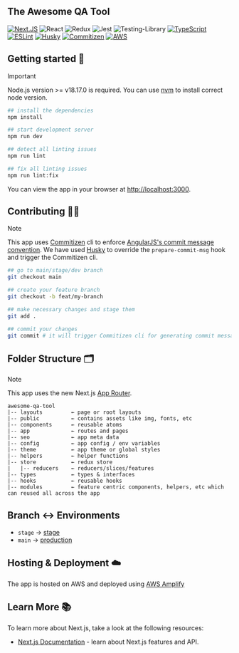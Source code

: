 ## The Awesome QA Tool

[![Next.JS](https://img.shields.io/badge/next.js-000000?style=for-the-badge&logo=nextdotjs&logoColor=white)](https://nextjs.org/)
![React](https://img.shields.io/badge/react-%2320232a.svg?style=for-the-badge&logo=react&logoColor=%2361DAFB)
![Redux](https://img.shields.io/badge/redux-%23593d88.svg?style=for-the-badge&logo=redux&logoColor=white)
![Jest](https://img.shields.io/badge/-jest-%23C21325?style=for-the-badge&logo=jest&logoColor=white)
![Testing-Library](https://img.shields.io/badge/-TestingLibrary-%23E33332?style=for-the-badge&logo=testing-library&logoColor=white)
[![TypeScript](https://img.shields.io/badge/typescript-%23007ACC.svg?style=for-the-badge&logo=typescript&logoColor=white)](https://www.typescriptlang.org/)
[![ESLint](https://img.shields.io/badge/eslint-3A33D1?style=for-the-badge&logo=eslint&logoColor=white)](https://eslint.org/)
[![Husky](https://img.shields.io/static/v1?label=husky&message=%F0%9F%90%B6&style=for-the-badge&color=161E54&labelColor=161E54)](https://typicode.github.io/husky/#/)
[![Commitizen](https://img.shields.io/static/v1?label=Commitizen&message=%E2%9C%94&style=for-the-badge&color=gray)](https://commitizen.github.io/cz-cli/)
[![AWS](https://img.shields.io/badge/AWS-%23FF9900.svg?style=for-the-badge&logo=amazon-aws&logoColor=white)](https://docs.amplify.aws/nextjs/)

## Getting started 🚀

> [!IMPORTANT]  
> Node.js version >= v18.17.0 is required. You can use [nvm](https://github.com/nvm-sh/nvm?tab=readme-ov-file#intro) to install correct node version.

```bash
## install the dependencies
npm install

## start development server
npm run dev

## detect all linting issues
npm run lint

## fix all linting issues
npm run lint:fix
```

You can view the app in your browser at [http://localhost:3000](http://localhost:3000).

## Contributing 👨‍💻

> [!NOTE]  
> This app uses [Commitizen](https://commitizen.github.io/cz-cli/) cli to enforce [AngularJS's commit message convention](https://github.com/angular/angular.js/blob/master/DEVELOPERS.md#-git-commit-guidelines).
> We have used [Husky](https://typicode.github.io/husky/get-started.html) to override the `prepare-commit-msg` hook and trigger the Commitizen cli.

```bash
## go to main/stage/dev branch
git checkout main

## create your feature branch
git checkout -b feat/my-branch

## make necessary changes and stage them
git add .

## commit your changes
git commit # it will trigger Commitizen cli for generating commit message
```

## Folder Structure 🗂️

> [!NOTE]  
> This app uses the new Next.js [App Router](https://nextjs.org/docs/app).

```
awesome-qa-tool
|-- layouts         ← page or root layouts
|-- public          ← contains assets like img, fonts, etc
|-- components      ← reusable atoms
|-- app             ← routes and pages
|-- seo             ← app meta data
|-- config          ← app config / env variables
|-- theme           ← app theme or global styles
|-- helpers         ← helper functions
|-- store           ← redux store
|   |-- reducers    ← reducers/slices/features
|-- types           ← types & interfaces
|-- hooks           ← reusable hooks
|-- modules         ← feature centric components, helpers, etc which can reused all across the app
```

## Branch ↔ Environments

- `stage` → [stage](https://stage-awesome-qa-tool.sohammondal.com)
- `main` → [production](https://awesome-qa-tool.sohammondal.com)

## Hosting & Deployment ☁️

The app is hosted on AWS and deployed using [AWS Amplify](https://docs.amplify.aws/nextjs/)

## Learn More 📚

To learn more about Next.js, take a look at the following resources:

- [Next.js Documentation](https://nextjs.org/docs) - learn about Next.js features and API.

